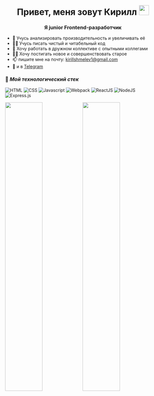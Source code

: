 
<h1 align="center">Привет, меня зовут Кирилл 
<img src="https://github.com/blackcater/blackcater/raw/main/images/Hi.gif" height="32"/></h1>
<h3 align="center">Я junior Frontend-разработчик</h3>

- 🔭 Учусь анализировать производительность и увеличивать её
- 👨‍💻 Учусь писать чистый и читабельный код
- 🤝 Хочу работать в дружном коллективе с опытными коллегами
- 👨‍🚀 Хочу постигать новое и совершенствовать старое
- 📫 пишите мне на почту: <kirillshmelev1@gmail.com> 
- 📱 и в [Telegram](https://t.me/kirill_s_h)

### 🔨 ***Мой технологический стек***
![HTML](https://img.shields.io/badge/-HTML-0d1117?style=for-the-badge&logo=html5)
![CSS](https://img.shields.io/badge/-CSS-0d1117?style=for-the-badge&logo=css3)
![Javascript](https://img.shields.io/badge/-Javascript-0d1117?style=for-the-badge&logo=Javascript)
![Webpack](https://img.shields.io/badge/-Webpack-0d1117?style=for-the-badge&logo=Webpack)
![ReactJS](https://img.shields.io/badge/-ReactJS-0d1117?style=for-the-badge&logo=React)
![NodeJS](https://img.shields.io/badge/node.js-6DA55F?style=for-the-badge&logo=node.js&logoColor=white)
![Express.js](https://img.shields.io/badge/express.js-%23404d59.svg?style=for-the-badge&logo=express&logoColor=%2361DAFB)

<img width="49%" src="https://github-profile-summary-cards.vercel.app/api/cards/profile-details?username=ShmelevKirill&theme=github_dark">
<img width="49%" src="https://github-profile-summary-cards.vercel.app/api/cards/repos-per-language?username=ShmelevKirill&theme=github_dark"> 

